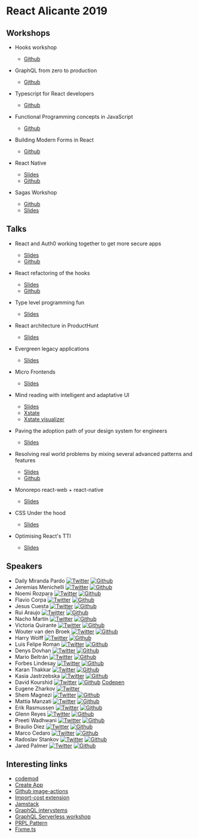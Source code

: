# React Alicante 2019

## Workshops

- Hooks workshop
  - [Github](https://github.com/Lemoncode/react-alicante-hooks-workshop)

- GraphQL from zero to production
  - [Github](https://github.com/glennreyes/react-graphql-workshop)

- Typescript for React developers
  - [Github](https://github.com/ForbesLindesay/typescript-for-react-developers)

- Functional Programming concepts in JavaScript
  - [Github](https://github.com/kutyel/fpjs-workshop)

- Building Modern Forms in React
  - [Github](https://github.com/erikras/alicante2019)

- React Native
  - [Slides](https://speakerdeck.com/victoriaq/react-native-workshop)
  - [Github](https://github.com/Limenius/workshop-react-native)

- Sagas Workshop
  - [Github](https://github.com/Limenius/workshop-sagas)
  - [Slides](http://workshop-sagas.limenius.com:7080/)

## Talks
- React and Auth0 working together to get more secure apps 
  - [Slides](https://docs.google.com/presentation/d/1szQtcftI0Ov38FI0XYQb7jTbZCAx1e0n7itidYFKLXc/edit?usp=sharing)
  - [Github](https://github.com/dailymp/reactAlicante2019)
- React refactoring of the hooks
  - [Slides](https://noti.st/cedmax/Ghgrfx/react-refactoring-off-the-hook-s)
  - [Github](https://github.com/cedmax/colours)

- Type level programming fun
  - [Slides](https://slides.com/mattiamanzati/typelevel-programming-fun)

- React architecture in ProductHunt
  - [Slides](https://speakerdeck.com/rstankov/react-architecture-in-product-hunt-8c56efb1-aeef-43b3-8cda-62ae02461143)

- Evergreen legacy applications
  - [Slides](https://speakerdeck.com/hswolff/evergreen-legacy-applications)

- Micro Frontends
  - [Slides](https://www.slideshare.net/mobile/shemMag/micro-frontends-you-keep-using-that-word-i-dont-think-it-means-what-you-think-it-means-150142393)

- Mind reading with intelligent and adaptative UI
  - [Slides](
https://slides.com/davidkhourshid/mind-reading-alicante#/)
  - [Xstate](https://github.com/davidkpiano/xstate)
  - [Xstate visualizer](https://xstate.js.org/viz/)

- Paving the adoption path of your design system for engineers
  - [Slides](https://slides.com/jeremenichelli/adoption-path-design-systems#/)

- Resolving real world problems by mixing several advanced patterns and features
  - [Slides](http://slides.com/mariodev/react-advanced-patterns-components)
  - [Github](https://github.com/Belco90/react-advanced-patterns-components)

- Monorepo react-web + react-native
  - [Slides](https://www.slideshare.net/mobile/2j2e/monorepo-react-react-native-react-alicante)

- CSS Under the hood
  - [Slides](https://speakerdeck.com/kajas90/css-under-the-hood)

- Optimising React's TTI
  - [Slides](https://drive.google.com/file/d/1o80N0gspzrPgeGaVonCejmv0AnI26rkS/view)

## Speakers
- Daily Miranda Pardo [![Twitter](http://i.imgur.com/wWzX9uB.png "Twitter")](https://twitter.com/dailymirpar) [![Github](http://i.imgur.com/9I6NRUm.png "Github")](https://github.com/dailymp)
- Jeremias Menichelli [![Twitter](http://i.imgur.com/wWzX9uB.png "Twitter")](https://twitter.com/jeremenichelli) [![Github](http://i.imgur.com/9I6NRUm.png "Github")](https://github.com/jeremenichelli)
- Noemi Rozpara [![Twitter](http://i.imgur.com/wWzX9uB.png "Twitter")](https://twitter.com/noemi_rozpara) [![Github](http://i.imgur.com/9I6NRUm.png "Github")](https://github.com/NoemiRozpara)
- Flavio Corpa [![Twitter](http://i.imgur.com/wWzX9uB.png "Twitter")](https://twitter.com/FlavioCorpa) [![Github](http://i.imgur.com/9I6NRUm.png "Github")](https://github.com/kutyel)
- Jesus Cuesta [![Twitter](http://i.imgur.com/wWzX9uB.png "Twitter")](https://twitter.com/dejesuscuesta) [![Github](http://i.imgur.com/9I6NRUm.png "Github")](https://github.com/jesuscuesta)
- Rui Araujo [![Twitter](http://i.imgur.com/wWzX9uB.png "Twitter")](https://twitter.com/raraujoc) [![Github](http://i.imgur.com/9I6NRUm.png "Github")](https://github.com/ruiaraujo)
- Nacho Martín [![Twitter](http://i.imgur.com/wWzX9uB.png "Twitter")](https://twitter.com/nacmartin) [![Github](http://i.imgur.com/9I6NRUm.png "Github")](https://github.com/nacmartin)
- Victoria Quirante [![Twitter](http://i.imgur.com/wWzX9uB.png "Twitter")](https://twitter.com/vicqr) [![Github](http://i.imgur.com/9I6NRUm.png "Github")](https://github.com/victoriaq)
- Wouter van den Broek [![Twitter](http://i.imgur.com/wWzX9uB.png "Twitter")](https://twitter.com/wbroek) [![Github](http://i.imgur.com/9I6NRUm.png "Github")](https://github.com/wbroek)
- Harry Wolff [![Twitter](http://i.imgur.com/wWzX9uB.png "Twitter")](https://twitter.com/hswolff) [![Github](http://i.imgur.com/9I6NRUm.png "Github")](https://github.com/hswolff)
- Luis Felipe Roman [![Twitter](http://i.imgur.com/wWzX9uB.png "Twitter")](https://twitter.com/luromandev) [![Github](http://i.imgur.com/9I6NRUm.png "Github")](https://github.com/Zaggen)
- Denys Dovhan [![Twitter](http://i.imgur.com/wWzX9uB.png "Twitter")](https://twitter.com/denysdovhan) [![Github](http://i.imgur.com/9I6NRUm.png "Github")](https://github.com/denysdovhan)
- Mario Beltrán [![Twitter](http://i.imgur.com/wWzX9uB.png "Twitter")](https://twitter.com/belco90) [![Github](http://i.imgur.com/9I6NRUm.png "Github")](https://github.com/Belco90)
- Forbes Lindesay [![Twitter](http://i.imgur.com/wWzX9uB.png "Twitter")](https://twitter.com/ForbesLindesay) [![Github](http://i.imgur.com/9I6NRUm.png "Github")](https://github.com/ForbesLindesay)
- Karan Thakkar [![Twitter](http://i.imgur.com/wWzX9uB.png "Twitter")](https://twitter.com/geekykaran) [![Github](http://i.imgur.com/9I6NRUm.png "Github")](https://github.com/karanjthakkar)
- Kasia Jastrzebska [![Twitter](http://i.imgur.com/wWzX9uB.png "Twitter")](https://twitter.com/kejt_bw) [![Github](http://i.imgur.com/9I6NRUm.png "Github")](https://github.com/kajas90)
- David Kourshid [![Twitter](http://i.imgur.com/wWzX9uB.png "Twitter")](https://twitter.com/davidkpiano) [![Github](http://i.imgur.com/9I6NRUm.png "Github")](https://github.com/davidkpiano) [Codepen](https://codepen.io/davidkpiano)
- Eugene Zharkov [![Twitter](http://i.imgur.com/wWzX9uB.png "Twitter")](https://twitter.com/2j2e)
- Shem Magnezi [![Twitter](http://i.imgur.com/wWzX9uB.png "Twitter")](https://twitter.com/shemag8) [![Github](http://i.imgur.com/9I6NRUm.png "Github")](https://github.com/shem8)
- Mattia Manzati [![Twitter](http://i.imgur.com/wWzX9uB.png "Twitter")](https://twitter.com/mattiamanzati) [![Github](http://i.imgur.com/9I6NRUm.png "Github")](https://github.com/mattiamanzati)
- Erik Rasmussen [![Twitter](http://i.imgur.com/wWzX9uB.png "Twitter")](https://twitter.com/erikras) [![Github](http://i.imgur.com/9I6NRUm.png "Github")](https://github.com/erikras)
- Glenn Reyes [![Twitter](http://i.imgur.com/wWzX9uB.png "Twitter")](https://twitter.com/glnnrys) [![Github](http://i.imgur.com/9I6NRUm.png "Github")](https://github.com/glennreyes)
- Preeti Wadhwani [![Twitter](http://i.imgur.com/wWzX9uB.png "Twitter")](https://twitter.com/pwadhwani2592) [![Github](http://i.imgur.com/9I6NRUm.png "Github")](https://github.com/PreetiW)
- Braulio Díez [![Twitter](http://i.imgur.com/wWzX9uB.png "Twitter")](https://twitter.com/lemoncoders) [![Github](http://i.imgur.com/9I6NRUm.png "Github")](https://github.com/lemoncode)
- Marco Cedaro [![Twitter](http://i.imgur.com/wWzX9uB.png "Twitter")](https://twitter.com/cedmax) [![Github](http://i.imgur.com/9I6NRUm.png "Github")](https://github.com/cedmax)
- Radoslav Stankov [![Twitter](http://i.imgur.com/wWzX9uB.png "Twitter")](https://twitter.com/rstankov) [![Github](http://i.imgur.com/9I6NRUm.png "Github")](https://github.com/rstankov)
- Jared Palmer [![Twitter](http://i.imgur.com/wWzX9uB.png "Twitter")](https://twitter.com/jaredpalmer) [![Github](http://i.imgur.com/9I6NRUm.png "Github")](https://github.com/jaredpalmer)

## Interesting links

- [codemod](https://github.com/facebook/codemod/blob/master/README.md)
- [Create App](https://createapp.dev/)
- [Github image-actions](https://github.com/marketplace/actions/image-actions)
- [Import-cost extension](https://github.com/wix/import-cost)
- [Jamstack](https://jamstack.wtf/)
- [GraphQL interystems](https://community.intersystems.com/post/how-i-implemented-graphql-intersystems-platforms)
- [GraphQL Serverless workshop](https://deployteststatic.z22.web.core.windows.net/)
- [PRPL Pattern](https://developers.google.com/web/fundamentals/performance/prpl-pattern)
- [Fixme.ts](https://www.npmjs.com/package/fixme.ts)
